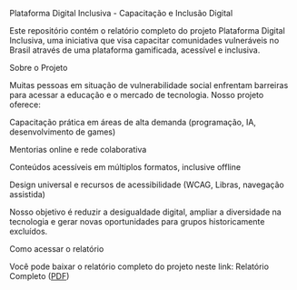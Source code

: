 Plataforma Digital Inclusiva - Capacitação e Inclusão Digital

Este repositório contém o relatório completo do projeto Plataforma Digital Inclusiva, uma iniciativa que visa capacitar comunidades vulneráveis no Brasil através de uma plataforma gamificada, acessível e inclusiva.

Sobre o Projeto

Muitas pessoas em situação de vulnerabilidade social enfrentam barreiras para acessar a educação e o mercado de tecnologia. Nosso projeto oferece:

Capacitação prática em áreas de alta demanda (programação, IA, desenvolvimento de games)

Mentorias online e rede colaborativa

Conteúdos acessíveis em múltiplos formatos, inclusive offline

Design universal e recursos de acessibilidade (WCAG, Libras, navegação assistida)

Nosso objetivo é reduzir a desigualdade digital, ampliar a diversidade na tecnologia e gerar novas oportunidades para grupos historicamente excluídos.

Como acessar o relatório

Você pode baixar o relatório completo do projeto neste link:
Relatório Completo ([PDF](https://github.com/Luciana-Moura/Plataforma-Digital-Inclusiva/blob/main/Relatorio_Plataforma_Inclusiva.pdf))
